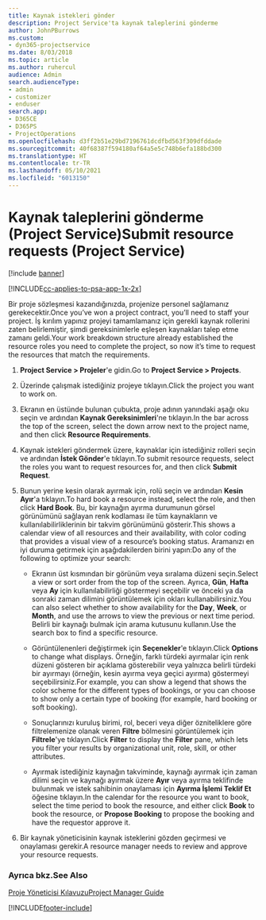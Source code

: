 ```yaml
---
title: Kaynak istekleri gönder
description: Project Service'ta kaynak taleplerini gönderme
author: JohnPBurrows
ms.custom:
- dyn365-projectservice
ms.date: 8/03/2018
ms.topic: article
ms.author: ruhercul
audience: Admin
search.audienceType:
- admin
- customizer
- enduser
search.app:
- D365CE
- D365PS
- ProjectOperations
ms.openlocfilehash: d3ff2b51e29bd7196761dcdfbd563f309dfddade
ms.sourcegitcommit: 40f68387f594180af64a5e5c748b6efa188bd300
ms.translationtype: HT
ms.contentlocale: tr-TR
ms.lasthandoff: 05/10/2021
ms.locfileid: "6013150"
---
```

# <a name="submit-resource-requests-project-service"></a><span data-ttu-id="f3bfb-103">Kaynak taleplerini gönderme (Project Service)</span><span class="sxs-lookup"><span data-stu-id="f3bfb-103">Submit resource requests (Project Service)</span></span>

[!include [banner](../includes/psa-now-project-operations.md)]

[!INCLUDE[cc-applies-to-psa-app-1x-2x](../includes/cc-applies-to-psa-app-1x-2x.md)]

<span data-ttu-id="f3bfb-104">Bir proje sözleşmesi kazandığınızda, projenize personel sağlamanız gerekecektir.</span><span class="sxs-lookup"><span data-stu-id="f3bfb-104">Once you’ve won a project contract, you’ll need to staff your project.</span></span> <span data-ttu-id="f3bfb-105">İş kırılım yapınız projeyi tamamlamanız için gerekli kaynak rollerini zaten belirlemiştir, şimdi gereksinimlerle eşleşen kaynakları talep etme zamanı geldi.</span><span class="sxs-lookup"><span data-stu-id="f3bfb-105">Your work breakdown structure already established the resource roles you need to complete the project, so now it’s time to request the resources that match the requirements.</span></span>  
  
1.  <span data-ttu-id="f3bfb-106">**Project Service > Projeler**'e gidin.</span><span class="sxs-lookup"><span data-stu-id="f3bfb-106">Go to **Project Service > Projects**.</span></span>  
  
2.  <span data-ttu-id="f3bfb-107">Üzerinde çalışmak istediğiniz projeye tıklayın.</span><span class="sxs-lookup"><span data-stu-id="f3bfb-107">Click the project you want to work on.</span></span>  
  
3.  <span data-ttu-id="f3bfb-108">Ekranın en üstünde bulunan çubukta, proje adının yanındaki aşağı oku seçin ve ardından **Kaynak Gereksinimleri**'ne tıklayın.</span><span class="sxs-lookup"><span data-stu-id="f3bfb-108">In the bar across the top of the screen, select the down arrow next to the project name, and then click **Resource Requirements**.</span></span>  
  
4.  <span data-ttu-id="f3bfb-109">Kaynak istekleri göndermek üzere, kaynaklar için istediğiniz rolleri seçin ve ardından **İstek Gönder**'e tıklayın.</span><span class="sxs-lookup"><span data-stu-id="f3bfb-109">To submit resource requests, select the roles you want to request resources for, and then click **Submit Request**.</span></span>  
  
5.  <span data-ttu-id="f3bfb-110">Bunun yerine kesin olarak ayırmak için, rolü seçin ve ardından **Kesin Ayır**'a tıklayın.</span><span class="sxs-lookup"><span data-stu-id="f3bfb-110">To hard book a resource instead, select the role, and then click **Hard Book**.</span></span> <span data-ttu-id="f3bfb-111">Bu, bir kaynağın ayırma durumunun görsel görünümünü sağlayan renk kodlaması ile tüm kaynakların ve kullanılabilirliklerinin bir takvim görünümünü gösterir.</span><span class="sxs-lookup"><span data-stu-id="f3bfb-111">This shows a calendar view of all resources and their availability, with color coding that provides a visual view of a resource’s booking status.</span></span> <span data-ttu-id="f3bfb-112">Aramanızı en iyi duruma getirmek için aşağıdakilerden birini yapın:</span><span class="sxs-lookup"><span data-stu-id="f3bfb-112">Do any of the following to optimize your search:</span></span>  
  
    -   <span data-ttu-id="f3bfb-113">Ekranın üst kısmından bir görünüm veya sıralama düzeni seçin.</span><span class="sxs-lookup"><span data-stu-id="f3bfb-113">Select a view or sort order from the top of the screen.</span></span> <span data-ttu-id="f3bfb-114">Ayrıca, **Gün**, **Hafta** veya **Ay** için kullanılabilirliği göstermeyi seçebilir ve önceki ya da sonraki zaman dilimini görüntülemek için okları kullanabilirsiniz.</span><span class="sxs-lookup"><span data-stu-id="f3bfb-114">You can also select whether to show availability for the **Day**, **Week**, or **Month**, and use the arrows to view the previous or next time period.</span></span> <span data-ttu-id="f3bfb-115">Belirli bir kaynağı bulmak için arama kutusunu kullanın.</span><span class="sxs-lookup"><span data-stu-id="f3bfb-115">Use the search box to find a specific resource.</span></span>  
  
    -   <span data-ttu-id="f3bfb-116">Görüntülenenleri değiştirmek için **Seçenekler**'e tıklayın.</span><span class="sxs-lookup"><span data-stu-id="f3bfb-116">Click **Options** to change what displays.</span></span> <span data-ttu-id="f3bfb-117">Örneğin, farklı türdeki ayırmalar için renk düzeni gösteren bir açıklama gösterebilir veya yalnızca belirli türdeki bir ayırmayı (örneğin, kesin ayırma veya geçici ayırma) göstermeyi seçebilirsiniz.</span><span class="sxs-lookup"><span data-stu-id="f3bfb-117">For example, you can show a legend that shows the color scheme for the different types of bookings, or you can choose to show only a certain type of booking (for example, hard booking or soft booking).</span></span>  
  
    -   <span data-ttu-id="f3bfb-118">Sonuçlarınızı kuruluş birimi, rol, beceri veya diğer özniteliklere göre filtrelemenize olanak veren **Filtre** bölmesini görüntülemek için **Filtrele**'ye tıklayın.</span><span class="sxs-lookup"><span data-stu-id="f3bfb-118">Click **Filter** to display the **Filter** pane, which lets you filter your results by organizational unit, role, skill, or other attributes.</span></span>  
  
    -   <span data-ttu-id="f3bfb-119">Ayırmak istediğiniz kaynağın takviminde, kaynağı ayırmak için zaman dilimi seçin ve kaynağı ayırmak üzere **Ayır** veya ayırma teklifinde bulunmak ve istek sahibinin onaylaması için **Ayırma İşlemi Teklif Et** öğesine tıklayın.</span><span class="sxs-lookup"><span data-stu-id="f3bfb-119">In the calendar for the resource you want to book, select the time period to book the resource, and either click **Book** to book the resource, or **Propose Booking** to propose the booking and have the requestor approve it.</span></span>  
  
6.  <span data-ttu-id="f3bfb-120">Bir kaynak yöneticisinin kaynak isteklerini gözden geçirmesi ve onaylaması gerekir.</span><span class="sxs-lookup"><span data-stu-id="f3bfb-120">A resource manager needs to review and approve your resource requests.</span></span>  
  
### <a name="see-also"></a><span data-ttu-id="f3bfb-121">Ayrıca bkz.</span><span class="sxs-lookup"><span data-stu-id="f3bfb-121">See Also</span></span>  
 [<span data-ttu-id="f3bfb-122">Proje Yöneticisi Kılavuzu</span><span class="sxs-lookup"><span data-stu-id="f3bfb-122">Project Manager Guide</span></span>](../psa/project-manager-guide.md)


[!INCLUDE[footer-include](../includes/footer-banner.md)]